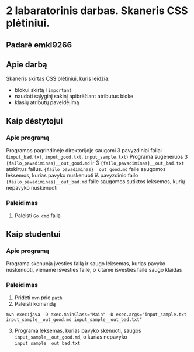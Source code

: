 ﻿# 2 labaratorinis darbas. Skaneris CSS plėtiniui. 

## Padarė emkl9266

## Apie darbą

Skaneris skirtas CSS plėtiniui, kuris leidžia:
- blokui skirtą `!important`
- naudoti sąlyginį sakinį apibrėžiant atributus bloke
- klasių atributų paveldėjimą


## Kaip dėstytojui

### Apie programą

Programos pagrindinėje direktorijoje saugomi 3 pavyzdiniai failai (`input_bad.txt`, `input_good.txt`, `input_sample.txt`)
Programa sugeneruos 3 `{failo_pavadiminas}__out_good.md` ir 3 `{failo_pavadiminas}__out_bad.txt` atskirtus failus.
`{failo_pavadiminas}__out_good.md` faile saugomos leksemos, kurias pavyko nuskenuoti iš pavyzdinio failo
`{failo_pavadiminas}__out_bad.md` faile saugomos sutiktos leksemos, kurių nepavyko nuskenuoti

### Paleidimas

1. Paleisti `Go.cmd` failą

## Kaip studentui

### Apie programą

Programa skenuoja įvesties failą ir saugo leksemas, kurias pavyko nuskenuoti, viename išvesties faile, o kitame išvesties faile saugo klaidas

### Paleidimas

1. Pridėti `mvn` prie `path`
2. Paleisti komandą 
```
mvn exec:java -D exec.mainClass="Main" -D exec.args="input_sample.txt input_sample__out_good.md input_sample__out_bad.txt"
```
3. Programa leksemas, kurias pavyko skenuoti, saugos `input_sample__out_good.md`, o kurias nepavyko `input_sample__out_bad.txt`

